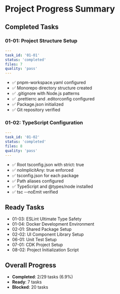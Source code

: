 # Project Progress Summary

## Completed Tasks

### 01-01: Project Structure Setup
```yaml
---
task_id: '01-01'
status: 'completed'
files: 7
quality: 'pass'
---
```

- ✅ pnpm-workspace.yaml configured
- ✅ Monorepo directory structure created
- ✅ .gitignore with Node.js patterns
- ✅ .prettierrc and .editorconfig configured
- ✅ Package.json initialized
- ✅ Git repository verified

### 01-02: TypeScript Configuration
```yaml
---
task_id: '01-02'
status: 'completed'
files: 8
quality: 'pass'
---
```

- ✅ Root tsconfig.json with strict: true
- ✅ noImplicitAny: true enforced
- ✅ tsconfig.json for each package
- ✅ Path aliases configured
- ✅ TypeScript and @types/node installed
- ✅ tsc --noEmit verified

## Ready Tasks

- 01-03: ESLint Ultimate Type Safety
- 01-04: Docker Development Environment  
- 02-01: Shared Package Setup
- 02-02: UI Component Library Setup
- 06-01: Unit Test Setup
- 07-01: CDK Project Setup
- 08-02: Project Initialization Script

## Overall Progress

- **Completed**: 2/29 tasks (6.9%)
- **Ready**: 7 tasks
- **Blocked**: 20 tasks